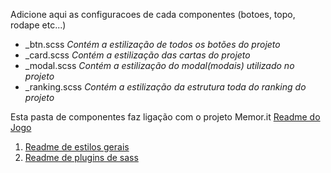 Adicione aqui as configuracoes de cada componentes (botoes, topo, rodape etc...)

- _btn.scss *Contém a estilização de todos os botões do projeto*
- _card.scss *Contém a estilização das cartas do projeto*
- _modal.scss *Contém a estilização do modal(modais) utilizado no projeto*
- _ranking.scss *Contém a estilização da estrutura toda do ranking do projeto*

Esta pasta de componentes faz ligação com o projeto Memor.it
[Readme do Jogo](../../../README.md)

1. [Readme de estilos gerais](../geral/README.md)
2. [Readme de plugins de sass](../../sassLibs/README.md)